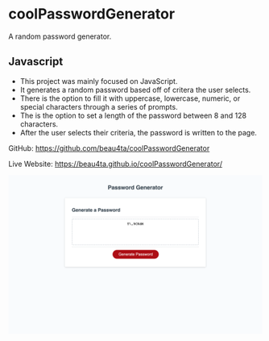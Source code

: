 # coolPasswordGenerator
A random password generator.

## Javascript
* This project was mainly focused on JavaScript.
* It generates a random password based off of critera the user selects.
* There is the option to fill it with uppercase, lowercase, numeric, or special characters through a series of prompts.
* The is the option to set a length of the password between 8 and 128 characters.
* After the user selects their criteria, the password is written to the page.

GitHub: https://github.com/beau4ta/coolPasswordGenerator

Live Website: https://beau4ta.github.io/coolPasswordGenerator/

<img src= "Develop/Develop/Assets/CSS/passwordgen.png">